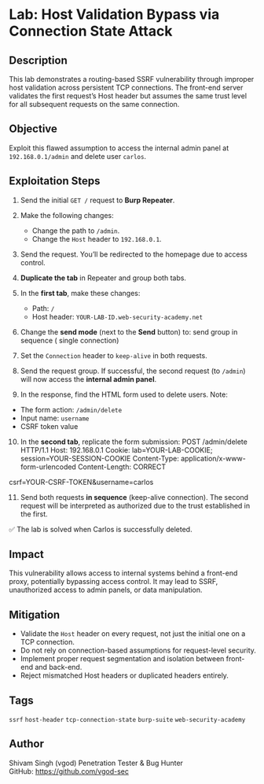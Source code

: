 # Lab: Host Validation Bypass via Connection State Attack

## Description
This lab demonstrates a routing-based SSRF vulnerability through improper host validation across persistent TCP connections. The front-end server validates the first request’s Host header but assumes the same trust level for all subsequent requests on the same connection.

## Objective
Exploit this flawed assumption to access the internal admin panel at `192.168.0.1/admin` and delete user `carlos`.

## Exploitation Steps

1. Send the initial `GET /` request to **Burp Repeater**.

2. Make the following changes:
   - Change the path to `/admin`.
   - Change the `Host` header to `192.168.0.1`.

3. Send the request. You’ll be redirected to the homepage due to access control.

4. **Duplicate the tab** in Repeater and group both tabs.

5. In the **first tab**, make these changes:
   - Path: `/`
   - Host header: `YOUR-LAB-ID.web-security-academy.net`

6. Change the **send mode** (next to the **Send** button) to: send group in sequence ( single connection)
7. Set the `Connection` header to `keep-alive` in both requests.

8. Send the request group. If successful, the second request (to `/admin`) will now access the **internal admin panel**.

9. In the response, find the HTML form used to delete users. Note:
- The form action: `/admin/delete`
- Input name: `username`
- CSRF token value

10. In the **second tab**, replicate the form submission: POST /admin/delete HTTP/1.1
Host: 192.168.0.1
Cookie: lab=YOUR-LAB-COOKIE; session=YOUR-SESSION-COOKIE
Content-Type: application/x-www-form-urlencoded
Content-Length: CORRECT

csrf=YOUR-CSRF-TOKEN&username=carlos

11. Send both requests **in sequence** (keep-alive connection). The second request will be interpreted as authorized due to the trust established in the first.

✅ The lab is solved when Carlos is successfully deleted.

## Impact
This vulnerability allows access to internal systems behind a front-end proxy, potentially bypassing access control. It may lead to SSRF, unauthorized access to admin panels, or data manipulation.

## Mitigation
- Validate the `Host` header on every request, not just the initial one on a TCP connection.
- Do not rely on connection-based assumptions for request-level security.
- Implement proper request segmentation and isolation between front-end and back-end.
- Reject mismatched Host headers or duplicated headers entirely.

## Tags
`ssrf` `host-header` `tcp-connection-state` `burp-suite` `web-security-academy`

## Author
Shivam Singh (vgod)
Penetration Tester & Bug Hunter  
GitHub: https://github.com/vgod-sec
